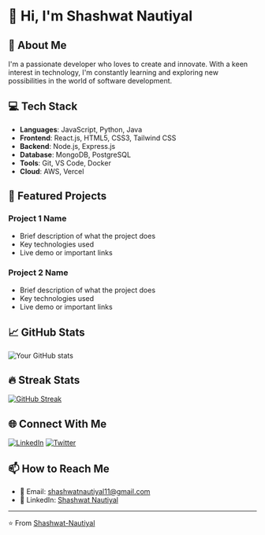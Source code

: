 # 👋 Hi, I'm Shashwat Nautiyal

## 🚀 About Me
I'm a passionate developer who loves to create and innovate. With a keen interest in technology, I'm constantly learning and exploring new possibilities in the world of software development.

## 💻 Tech Stack
- **Languages**: JavaScript, Python, Java
- **Frontend**: React.js, HTML5, CSS3, Tailwind CSS
- **Backend**: Node.js, Express.js
- **Database**: MongoDB, PostgreSQL
- **Tools**: Git, VS Code, Docker
- **Cloud**: AWS, Vercel

## 🌟 Featured Projects
### Project 1 Name
- Brief description of what the project does
- Key technologies used
- Live demo or important links

### Project 2 Name
- Brief description of what the project does
- Key technologies used
- Live demo or important links

## 📈 GitHub Stats
![Your GitHub stats](https://github-readme-stats.vercel.app/api?username=Shashwat-Nautiyal&show_icons=true&theme=radical)

## 🔥 Streak Stats
[![GitHub Streak](https://github-readme-streak-stats.herokuapp.com/?user=Shashwat-Nautiyal&theme=dark)](https://git.io/streak-stats)

## 🌐 Connect With Me
[![LinkedIn](https://img.shields.io/badge/LinkedIn-0077B5?style=for-the-badge&logo=linkedin&logoColor=white)]([your-linkedin-url](https://www.linkedin.com/in/shashwat-nautiyal-347458280/))
[![Twitter](https://img.shields.io/badge/Twitter-1DA1F2?style=for-the-badge&logo=twitter&logoColor=white)]([your-twitter-url](https://x.com/hiha_the_great))


## 📫 How to Reach Me
- 📧 Email: shashwatnautiyal11@gmail.com
- 💼 LinkedIn: [Shashwat Nautiyal](your-linkedin-url)
  

---
⭐️ From [Shashwat-Nautiyal](https://github.com/Shashwat-Nautiyal)
